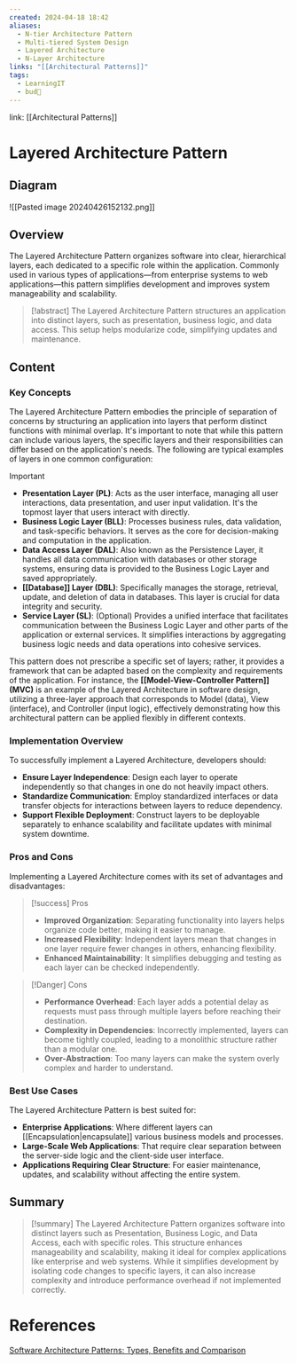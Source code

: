 ```yaml
---
created: 2024-04-18 18:42
aliases:
  - N-tier Architecture Pattern
  - Multi-tiered System Design
  - Layered Architecture
  - N-Layer Architecture
links: "[[Architectural Patterns]]"
tags:
  - LearningIT
  - bud🌿
---
```

link: [[Architectural Patterns]]

# Layered Architecture Pattern 

## Diagram

![[Pasted image 20240426152132.png]]

## Overview

The Layered Architecture Pattern organizes software into clear, hierarchical layers, each dedicated to a specific role within the application. Commonly used in various types of applications—from enterprise systems to web applications—this pattern simplifies development and improves system manageability and scalability.

> [!abstract] 
> The Layered Architecture Pattern structures an application into distinct layers, such as presentation, business logic, and data access. This setup helps modularize code, simplifying updates and maintenance.

## Content

### Key Concepts
The Layered Architecture Pattern embodies the principle of separation of concerns by structuring an application into layers that perform distinct functions with minimal overlap. It's important to note that while this pattern can include various layers, the specific layers and their responsibilities can differ based on the application's needs. The following are typical examples of layers in one common configuration:

>[!important]
>- **Presentation Layer (PL)**: Acts as the user interface, managing all user interactions, data presentation, and user input validation. It's the topmost layer that users interact with directly.
>- **Business Logic Layer (BLL)**: Processes business rules, data validation, and task-specific behaviors. It serves as the core for decision-making and computation in the application.
>- **Data Access Layer (DAL)**: Also known as the Persistence Layer, it handles all data communication with databases or other storage systems, ensuring data is provided to the Business Logic Layer and saved appropriately.
>- **[[Database]] Layer (DBL)**: Specifically manages the storage, retrieval, update, and deletion of data in databases. This layer is crucial for data integrity and security.
>- **Service Layer (SL)**: (Optional) Provides a unified interface that facilitates communication between the Business Logic Layer and other parts of the application or external services. It simplifies interactions by aggregating business logic needs and data operations into cohesive services.

This pattern does not prescribe a specific set of layers; rather, it provides a framework that can be adapted based on the complexity and requirements of the application. For instance, the **[[Model-View-Controller Pattern]] (MVC)**  is an example of the Layered Architecture in software design, utilizing a three-layer approach that corresponds to Model (data), View (interface), and Controller (input logic), effectively demonstrating how this architectural pattern can be applied flexibly in different contexts.

### Implementation Overview

To successfully implement a Layered Architecture, developers should:

- **Ensure Layer Independence**: Design each layer to operate independently so that changes in one do not heavily impact others.
- **Standardize Communication**: Employ standardized interfaces or data transfer objects for interactions between layers to reduce dependency.
- **Support Flexible Deployment**: Construct layers to be deployable separately to enhance scalability and facilitate updates with minimal system downtime.

### Pros and Cons

Implementing a Layered Architecture comes with its set of advantages and disadvantages:

> [!success] Pros
> 
> - **Improved Organization**: Separating functionality into layers helps organize code better, making it easier to manage.
> - **Increased Flexibility**: Independent layers mean that changes in one layer require fewer changes in others, enhancing flexibility.
> - **Enhanced Maintainability**: It simplifies debugging and testing as each layer can be checked independently.

> [!Danger] Cons
> 
> - **Performance Overhead**: Each layer adds a potential delay as requests must pass through multiple layers before reaching their destination.
> - **Complexity in Dependencies**: Incorrectly implemented, layers can become tightly coupled, leading to a monolithic structure rather than a modular one.
> - **Over-Abstraction**: Too many layers can make the system overly complex and harder to understand.

### Best Use Cases

The Layered Architecture Pattern is best suited for:

- **Enterprise Applications**: Where different layers can [[Encapsulation|encapsulate]] various business models and processes.
- **Large-Scale Web Applications**: That require clear separation between the server-side logic and the client-side user interface.
- **Applications Requiring Clear Structure**: For easier maintenance, updates, and scalability without affecting the entire system.

## Summary

> [!summary] 
> The Layered Architecture Pattern organizes software into distinct layers such as Presentation, Business Logic, and Data Access, each with specific roles. This structure enhances manageability and scalability, making it ideal for complex applications like enterprise and web systems. While it simplifies development by isolating code changes to specific layers, it can also increase complexity and introduce performance overhead if not implemented correctly.

# References

[Software Architecture Patterns: Types, Benefits and Comparison](https://radixweb.com/blog/software-architecture-patterns)
